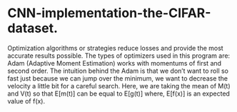 # CNN-implementation-the-CIFAR-dataset.

Optimization algorithms or strategies reduce losses and provide the most accurate results possible.
The types of optimizers used in this program are: 
Adam (Adaptive Moment Estimation) works with momentums of first and second order. The intuition behind the Adam is that we don’t want to roll so fast just because we can jump over the minimum, we want to decrease the velocity a little bit for a careful search. 
Here, we are taking the mean of M(t) and V(t) so that E[m(t)] can be equal to E[g(t)] where, E[f(x)] is an expected value of f(x).
